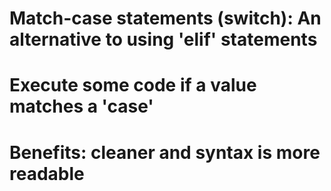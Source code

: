 # Match-case statements (switch): An alternative to using 'elif' statements
#                                 Execute some code if a value matches a 'case'
#                                 Benefits: cleaner and syntax is more readable